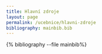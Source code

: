 ```yaml
---
title: Hlavní zdroje
layout: page
permalink: /ucebnice/hlavni-zdroje
bibliography: mainbib.bib
---
```

{% bibliography --file mainbib%}